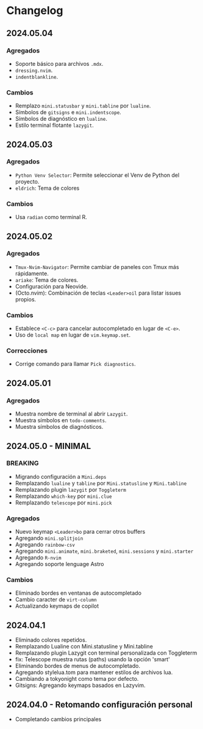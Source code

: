# Changelog

## 2024.05.04

### Agregados

- Soporte básico para archivos `.mdx`.
- `dressing.nvim`.
- `indentblankline`.

### Cambios

- Remplazo `mini.statusbar` y `mini.tabline` por `lualine`.
- Símbolos de `gitsigns` e `mini.indentscope`.
- Símbolos de diagnóstico en `lualine`.
- Estilo terminal flotante `lazygit`.

## 2024.05.03

### Agregados

- `Python Venv Selector`: Permite seleccionar el Venv de Python del proyecto.
- `eldrich`: Tema de colores

### Cambios

- Usa `radian` como terminal R.

## 2024.05.02

### Agregados

- `Tmux-Nvim-Navigator`: Permite cambiar de paneles con Tmux más rápidamente.
- `ariake`: Tema de colores.
- Configuración para Neovide.
- (Octo.nvim): Combinación de teclas `<Leader>oil` para listar issues propios.

### Cambios

- Establece `<C-c>` para cancelar autocompletado en lugar de `<C-e>`.
- Uso de `local map` en lugar de `vim.keymap.set`.

### Correcciones

- Corrige comando para llamar `Pick diagnostics`.

## 2024.05.01

### Agregados

- Muestra nombre de terminal al abrir `Lazygit`.
- Muestra símbolos en `todo-comments`.
- Muestra símbolos de diagnósticos.

## 2024.05.0 - MINIMAL

### BREAKING

- Migrando configuración a `Mini.deps`
- Remplazando `lualine` y `tabline` por `Mini.statusline` y `Mini.tabline`
- Remplazando plugin `lazygit` por `Toggleterm`
- Remplazando `which-key` por `mini.clue`
- Remplazando `telescope` por `mini.pick`

### Agregados

- Nuevo keymap `<Leader>bo` para cerrar otros buffers
- Agregando `mini.splitjoin`
- Agregando `rainbow-csv`
- Agregando `mini.animate`, `mini.braketed`, `mini.sessions` y `mini.starter`
- Agregando `R-nvim`
- Agregando soporte lenguage Astro

### Cambios

- Eliminado bordes en ventanas de autocompletado
- Cambio caracter de `virt-column`
- Actualizando keymaps de copilot

## 2024.04.1

- Eliminado colores repetidos.
- Remplazando Lualine con Mini.statusline y Mini.tabline
- Remplazando plugin Lazygit con terminal personalizada con Toggleterm
- fix: Telescope muestra rutas (paths) usando la opción 'smart'
- Eliminando bordes de menus de autocompletado.
- Agregando stylelua.tom para mantener estilos de archivos lua.
- Cambiando a tokyonight como tema por defecto.
- Gitsigns: Agregando keymaps basados en Lazyvim.

## 2024.04.0 - Retomando configuración personal

- Completando cambios principales
